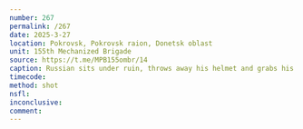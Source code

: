 ```yaml
---
number: 267
permalink: /267
date: 2025-3-27
location: Pokrovsk, Pokrovsk raion, Donetsk oblast
unit: 155th Mechanized Brigade
source: https://t.me/MPB155ombr/14
caption: Russian sits under ruin, throws away his helmet and grabs his AK. He first tries to stand up but falls, turns to his back and proceeds with shooting himself in the head
timecode: 
method: shot
nsfl: 
inconclusive: 
comment: 
---
```

<script async src="https://telegram.org/js/telegram-widget.js?22" data-telegram-post="MPB155ombr/14" data-width="100%"></script>